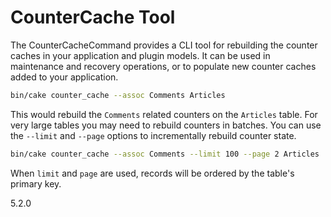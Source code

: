 # CounterCache Tool

The CounterCacheCommand provides a CLI tool for rebuilding the counter caches
in your application and plugin models. It can be used in maintenance and
recovery operations, or to populate new counter caches added to your
application.

``` bash
bin/cake counter_cache --assoc Comments Articles
```

This would rebuild the `Comments` related counters on the `Articles` table.
For very large tables you may need to rebuild counters in batches. You can use
the `--limit` and `--page` options to incrementally rebuild counter state.

``` bash
bin/cake counter_cache --assoc Comments --limit 100 --page 2 Articles
```

When `limit` and `page` are used, records will be ordered by the table's
primary key.

<div class="versionadded">

5.2.0

</div>

